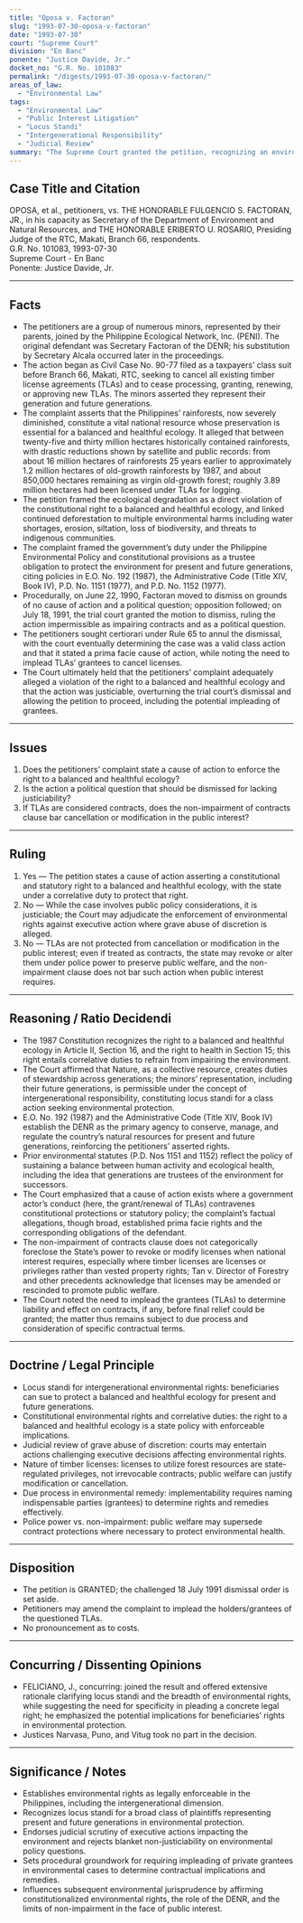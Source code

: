 ```yaml
---
title: "Oposa v. Factoran"
slug: "1993-07-30-oposa-v-factoran"
date: "1993-07-30"
court: "Supreme Court"
division: "En Banc"
ponente: "Justice Davide, Jr."
docket_no: "G.R. No. 101083"
permalink: "/digests/1993-07-30-oposa-v-factoran/"
areas_of_law:
  - "Environmental Law"
tags:
  - "Environmental Law"
  - "Public Interest Litigation"
  - "Locus Standi"
  - "Intergenerational Responsibility"
  - "Judicial Review"
summary: "The Supreme Court granted the petition, recognizing an environmental right enforceable in court, affirmed locus standi for representational plaintiffs including future generations, and allowed cancellation of timber licenses in pursuit of a balanced and healthful ecology, with the case to proceed against grantees."
---
```


## Case Title and Citation
OPOSA, et al., petitioners, vs. THE HONORABLE FULGENCIO S. FACTORAN, JR., in his capacity as Secretary of the Department of Environment and Natural Resources, and THE HONORABLE ERIBERTO U. ROSARIO, Presiding Judge of the RTC, Makati, Branch 66, respondents.  
G.R. No. 101083, 1993-07-30  
Supreme Court - En Banc  
Ponente: Justice Davide, Jr.

---

## Facts
- The petitioners are a group of numerous minors, represented by their parents, joined by the Philippine Ecological Network, Inc. (PENI). The original defendant was Secretary Factoran of the DENR; his substitution by Secretary Alcala occurred later in the proceedings.
- The action began as Civil Case No. 90-77 filed as a taxpayers’ class suit before Branch 66, Makati, RTC, seeking to cancel all existing timber license agreements (TLAs) and to cease processing, granting, renewing, or approving new TLAs. The minors asserted they represent their generation and future generations.
- The complaint asserts that the Philippines’ rainforests, now severely diminished, constitute a vital national resource whose preservation is essential for a balanced and healthful ecology. It alleged that between twenty-five and thirty million hectares historically contained rainforests, with drastic reductions shown by satellite and public records: from about 16 million hectares of rainforests 25 years earlier to approximately 1.2 million hectares of old-growth rainforests by 1987, and about 850,000 hectares remaining as virgin old-growth forest; roughly 3.89 million hectares had been licensed under TLAs for logging.
- The petition framed the ecological degradation as a direct violation of the constitutional right to a balanced and healthful ecology, and linked continued deforestation to multiple environmental harms including water shortages, erosion, siltation, loss of biodiversity, and threats to indigenous communities.
- The complaint framed the government’s duty under the Philippine Environmental Policy and constitutional provisions as a trustee obligation to protect the environment for present and future generations, citing policies in E.O. No. 192 (1987), the Administrative Code (Title XIV, Book IV), P.D. No. 1151 (1977), and P.D. No. 1152 (1977).
- Procedurally, on June 22, 1990, Factoran moved to dismiss on grounds of no cause of action and a political question; opposition followed; on July 18, 1991, the trial court granted the motion to dismiss, ruling the action impermissible as impairing contracts and as a political question.
- The petitioners sought certiorari under Rule 65 to annul the dismissal, with the court eventually determining the case was a valid class action and that it stated a prima facie cause of action, while noting the need to implead TLAs’ grantees to cancel licenses.
- The Court ultimately held that the petitioners’ complaint adequately alleged a violation of the right to a balanced and healthful ecology and that the action was justiciable, overturning the trial court’s dismissal and allowing the petition to proceed, including the potential impleading of grantees.

---

## Issues
1. Does the petitioners’ complaint state a cause of action to enforce the right to a balanced and healthful ecology?  
2. Is the action a political question that should be dismissed for lacking justiciability?  
3. If TLAs are considered contracts, does the non-impairment of contracts clause bar cancellation or modification in the public interest?

---

## Ruling
1. Yes — The petition states a cause of action asserting a constitutional and statutory right to a balanced and healthful ecology, with the state under a correlative duty to protect that right.
2. No — While the case involves public policy considerations, it is justiciable; the Court may adjudicate the enforcement of environmental rights against executive action where grave abuse of discretion is alleged.
3. No — TLAs are not protected from cancellation or modification in the public interest; even if treated as contracts, the state may revoke or alter them under police power to preserve public welfare, and the non-impairment clause does not bar such action when public interest requires.

---

## Reasoning / Ratio Decidendi
- The 1987 Constitution recognizes the right to a balanced and healthful ecology in Article II, Section 16, and the right to health in Section 15; this right entails correlative duties to refrain from impairing the environment.
- The Court affirmed that Nature, as a collective resource, creates duties of stewardship across generations; the minors’ representation, including their future generations, is permissible under the concept of intergenerational responsibility, constituting locus standi for a class action seeking environmental protection.
- E.O. No. 192 (1987) and the Administrative Code (Title XIV, Book IV) establish the DENR as the primary agency to conserve, manage, and regulate the country’s natural resources for present and future generations, reinforcing the petitioners’ asserted rights.
- Prior environmental statutes (P.D. Nos 1151 and 1152) reflect the policy of sustaining a balance between human activity and ecological health, including the idea that generations are trustees of the environment for successors.
- The Court emphasized that a cause of action exists where a government actor’s conduct (here, the grant/renewal of TLAs) contravenes constitutional protections or statutory policy; the complaint’s factual allegations, though broad, established prima facie rights and the corresponding obligations of the defendant.
- The non-impairment of contracts clause does not categorically foreclose the State’s power to revoke or modify licenses when national interest requires, especially where timber licenses are licenses or privileges rather than vested property rights; Tan v. Director of Forestry and other precedents acknowledge that licenses may be amended or rescinded to promote public welfare.
- The Court noted the need to implead the grantees (TLAs) to determine liability and effect on contracts, if any, before final relief could be granted; the matter thus remains subject to due process and consideration of specific contractual terms.

---

## Doctrine / Legal Principle
- Locus standi for intergenerational environmental rights: beneficiaries can sue to protect a balanced and healthful ecology for present and future generations.
- Constitutional environmental rights and correlative duties: the right to a balanced and healthful ecology is a state policy with enforceable implications.
- Judicial review of grave abuse of discretion: courts may entertain actions challenging executive decisions affecting environmental rights.
- Nature of timber licenses: licenses to utilize forest resources are state-regulated privileges, not irrevocable contracts; public welfare can justify modification or cancellation.
- Due process in environmental remedy: implementability requires naming indispensable parties (grantees) to determine rights and remedies effectively.
- Police power vs. non-impairment: public welfare may supersede contract protections where necessary to protect environmental health.

---

## Disposition
- The petition is GRANTED; the challenged 18 July 1991 dismissal order is set aside.
- Petitioners may amend the complaint to implead the holders/grantees of the questioned TLAs.
- No pronouncement as to costs.

---

## Concurring / Dissenting Opinions
- FELICIANO, J., concurring: joined the result and offered extensive rationale clarifying locus standi and the breadth of environmental rights, while suggesting the need for specificity in pleading a concrete legal right; he emphasized the potential implications for beneficiaries’ rights in environmental protection.
- Justices Narvasa, Puno, and Vitug took no part in the decision.

---

## Significance / Notes
- Establishes environmental rights as legally enforceable in the Philippines, including the intergenerational dimension.
- Recognizes locus standi for a broad class of plaintiffs representing present and future generations in environmental protection.
- Endorses judicial scrutiny of executive actions impacting the environment and rejects blanket non-justiciability on environmental policy questions.
- Sets procedural groundwork for requiring impleading of private grantees in environmental cases to determine contractual implications and remedies.
- Influences subsequent environmental jurisprudence by affirming constitutionalized environmental rights, the role of the DENR, and the limits of non-impairment in the face of public interest.
